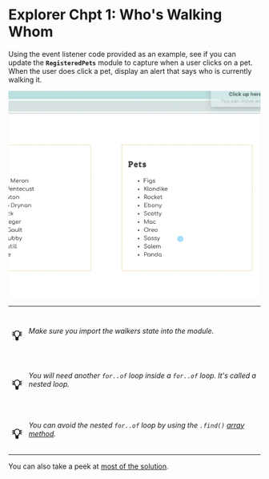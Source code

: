 # Explorer Chpt 1: Who's Walking Whom

Using the event listener code provided as an example, see if you can update the **`RegisteredPets`** module to capture when a user clicks on a pet. When the user does click a pet, display an alert that says who is currently walking it.

<img src="./images/pet-walkers.gif" width="700px" />

| | |
|:---:|:---|
| <h1>&#x1F4A1;</h1> |  _Make sure you import the walkers state into the module._ |
| <h1>&#x1F4A1;</h1> |  _You will need _another_ `for..of` loop inside a `for..of` loop. It's called a nested loop._ |
| <h1>&#x1F4A1;</h1> |  _You can avoid the nested `for..of` loop by using the `.find()` [array method](https://javascript.info/array-methods#find-and-findindex)._ |



You can also take a peek at [most of the solution](./code/dogWalker.js).
